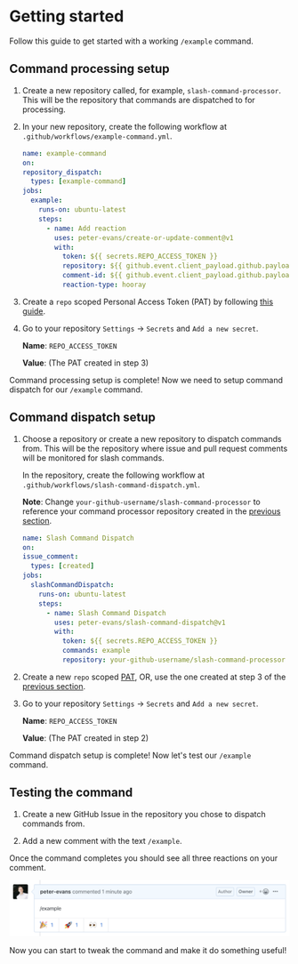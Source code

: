 # Getting started

Follow this guide to get started with a working `/example` command.

## Command processing setup

1. Create a new repository called, for example, `slash-command-processor`.
   This will be the repository that commands are dispatched to for processing.

2. In your new repository, create the following workflow at `.github/workflows/example-command.yml`.

    ```yml
    name: example-command
    on:
    repository_dispatch:
      types: [example-command]
    jobs:
      example:
        runs-on: ubuntu-latest
        steps:
          - name: Add reaction
            uses: peter-evans/create-or-update-comment@v1
            with:
              token: ${{ secrets.REPO_ACCESS_TOKEN }}
              repository: ${{ github.event.client_payload.github.payload.repository.full_name }}
              comment-id: ${{ github.event.client_payload.github.payload.comment.id }}
              reaction-type: hooray
    ```

3. Create a `repo` scoped Personal Access Token (PAT) by following [this guide](https://help.github.com/en/github/authenticating-to-github/creating-a-personal-access-token-for-the-command-line).

4. Go to your repository `Settings` -> `Secrets` and `Add a new secret`.

   **Name**: `REPO_ACCESS_TOKEN`

   **Value**: (The PAT created in step 3)

Command processing setup is complete! Now we need to setup command dispatch for our `/example` command.

## Command dispatch setup

1. Choose a repository or create a new repository to dispatch commands from.
   This will be the repository where issue and pull request comments will be monitored for slash commands.

   In the repository, create the following workflow at `.github/workflows/slash-command-dispatch.yml`.

   **Note**: Change `your-github-username/slash-command-processor` to reference your command processor repository created in the [previous section](#command-processing-setup).

    ```yml
    name: Slash Command Dispatch
    on:
    issue_comment:
      types: [created]
    jobs:
      slashCommandDispatch:
        runs-on: ubuntu-latest
        steps:
          - name: Slash Command Dispatch
            uses: peter-evans/slash-command-dispatch@v1
            with:
              token: ${{ secrets.REPO_ACCESS_TOKEN }}
              commands: example
              repository: your-github-username/slash-command-processor
    ```

2. Create a new `repo` scoped [PAT](https://help.github.com/en/github/authenticating-to-github/creating-a-personal-access-token-for-the-command-line), OR, use the one created at step 3 of the [previous section](#command-processing-setup).

3. Go to your repository `Settings` -> `Secrets` and `Add a new secret`.

   **Name**: `REPO_ACCESS_TOKEN`

   **Value**: (The PAT created in step 2)

Command dispatch setup is complete! Now let's test our `/example` command.

## Testing the command

1. Create a new GitHub Issue in the repository you chose to dispatch commands from.

2. Add a new comment with the text `/example`.

Once the command completes you should see all three reactions on your comment.

![Example Command](../assets/example-command.png)

Now you can start to tweak the command and make it do something useful!
